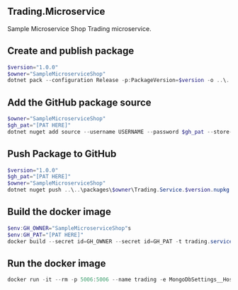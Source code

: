 ## Trading.Microservice
Sample Microservice Shop Trading microservice.

## Create and publish package
```powershell
$version="1.0.0"
$owner="SampleMicroserviceShop"
dotnet pack --configuration Release -p:PackageVersion=$version -o ..\..\packages\$owner
```

 ## Add the GitHub package source
```powershell
$owner="SampleMicroserviceShop"
$gh_pat="[PAT HERE]"
dotnet nuget add source --username USERNAME --password $gh_pat --store-password-in-clear-text --name github https://nuget.pkg.github.com/$owner/index.json
```
 ## Push Package to GitHub
```powershell
$version="1.0.0"
$gh_pat="[PAT HERE]"
$owner="SampleMicroserviceShop"
dotnet nuget push ..\..\packages\$owner\Trading.Service.$version.nupkg --api-key $gh_pat --source "github"
```

## Build the docker image
```powershell
$env:GH_OWNER="SampleMicroserviceShop"s
$env:GH_PAT="[PAT HERE]"
docker build --secret id=GH_OWNER --secret id=GH_PAT -t trading.service:$version .
```

## Run the docker image
```powershell
docker run -it --rm -p 5006:5006 --name trading -e MongoDbSettings__Host=mongo -e RabbitMQSettings__Host=rabbitmq --network infra_default trading.service:$version
```

